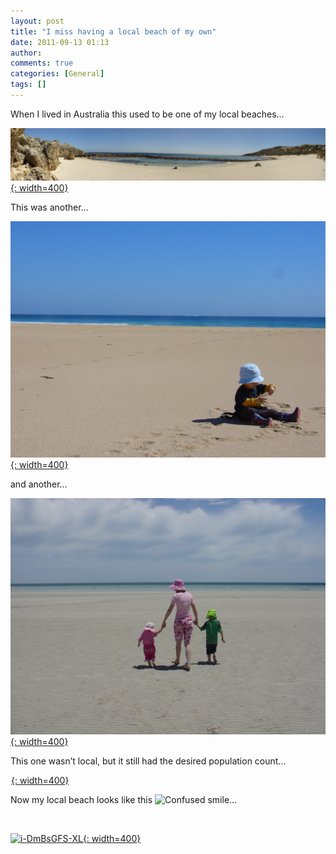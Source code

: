 ```yaml
---
layout: post
title: "I miss having a local beach of my own"
date: 2011-09-13 01:13
author: 
comments: true
categories: [General]
tags: []
---
```



When I lived in Australia this used to be one of my local beaches…
  

<a href="/images/DSC09252%20Stitch%20Wide.jpg" width="400">![DSC09252 Stitch Wide](/images/DSC09252%20Stitch%20Wide.jpg "DSC09252 Stitch Wide"){: width=400}</a>
  

This was another…
  

<a href="/images/DSC01812.jpg">![DSC01812](/images/DSC01812.jpg "DSC01812"){: width=400}</a>&#160;
  

and another…
  

<a href="/images/DSC07844.jpg">![DSC07844](/images/DSC07844.jpg "DSC07844"){: width=400}</a>
  

This one wasn’t local, but it still had the desired population count…
  

<a href="/images/DSC07596-601%20Stitch.jpg">![DSC07596-601 Stitch](/images/DSC07596-601%20Stitch.jpg "DSC07596-601 Stitch"){: width=400}</a>
  

Now my local beach looks like this ![Confused smile](/images/wlEmoticon-confusedsmile_2.png)…
  

&#160;
  

<a href="/images/i-DmBsGFS-XL_2.jpg">![i-DmBsGFS-XL](/images/i-DmBsGFS-XL_thumb.jpg "i-DmBsGFS-XL"){: width=400}</a>


